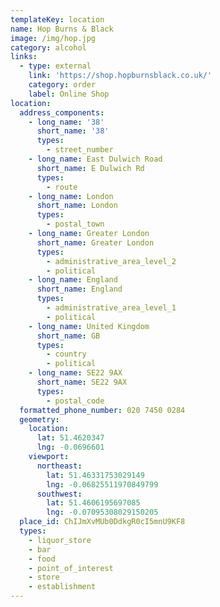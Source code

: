 ```yaml
---
templateKey: location
name: Hop Burns & Black
image: /img/hop.jpg
category: alcohol
links:
  - type: external
    link: 'https://shop.hopburnsblack.co.uk/'
    category: order
    label: Online Shop
location:
  address_components:
    - long_name: '38'
      short_name: '38'
      types:
        - street_number
    - long_name: East Dulwich Road
      short_name: E Dulwich Rd
      types:
        - route
    - long_name: London
      short_name: London
      types:
        - postal_town
    - long_name: Greater London
      short_name: Greater London
      types:
        - administrative_area_level_2
        - political
    - long_name: England
      short_name: England
      types:
        - administrative_area_level_1
        - political
    - long_name: United Kingdom
      short_name: GB
      types:
        - country
        - political
    - long_name: SE22 9AX
      short_name: SE22 9AX
      types:
        - postal_code
  formatted_phone_number: 020 7450 0284
  geometry:
    location:
      lat: 51.4620347
      lng: -0.0696601
    viewport:
      northeast:
        lat: 51.46331753029149
        lng: -0.06825511970849799
      southwest:
        lat: 51.4606195697085
        lng: -0.07095308029150205
  place_id: ChIJmXvMUb0DdkgR0cI5mnU9KF8
  types:
    - liquor_store
    - bar
    - food
    - point_of_interest
    - store
    - establishment
---
```

